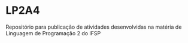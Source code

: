 # LP2A4
Repositório para publicação de atividades desenvolvidas na matéria de Linguagem de Programação 2 do IFSP
